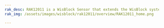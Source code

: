 ```yaml
---
rak_desc: RAK12011 is a WisBlock Sensor that extends the WisBlock system with a water-resistant pressure sensor of LPS33HW. This makes it easy to build up a barometric air pressure data acquisition system even in a wet environment.
rak_img: /assets/images/wisblock/rak12011/overview/RAK12011_home.png

---
```


<rk-redirect to="/Product-Categories/WisBlock/RAK12011/Overview/" />